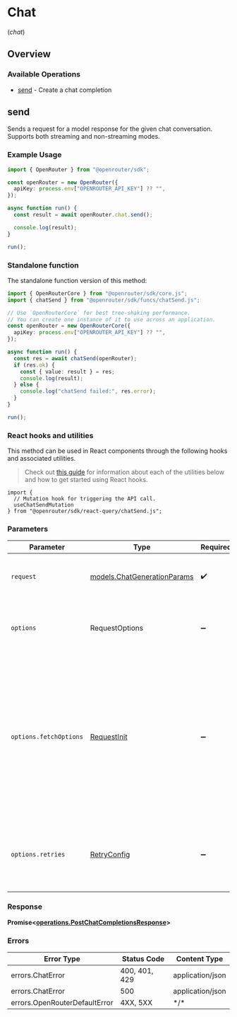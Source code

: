 # Chat
(*chat*)

## Overview

### Available Operations

* [send](#send) - Create a chat completion

## send

Sends a request for a model response for the given chat conversation. Supports both streaming and non-streaming modes.

### Example Usage

<!-- UsageSnippet language="typescript" operationID="post_/chat/completions" method="post" path="/chat/completions" -->
```typescript
import { OpenRouter } from "@openrouter/sdk";

const openRouter = new OpenRouter({
  apiKey: process.env["OPENROUTER_API_KEY"] ?? "",
});

async function run() {
  const result = await openRouter.chat.send();

  console.log(result);
}

run();
```

### Standalone function

The standalone function version of this method:

```typescript
import { OpenRouterCore } from "@openrouter/sdk/core.js";
import { chatSend } from "@openrouter/sdk/funcs/chatSend.js";

// Use `OpenRouterCore` for best tree-shaking performance.
// You can create one instance of it to use across an application.
const openRouter = new OpenRouterCore({
  apiKey: process.env["OPENROUTER_API_KEY"] ?? "",
});

async function run() {
  const res = await chatSend(openRouter);
  if (res.ok) {
    const { value: result } = res;
    console.log(result);
  } else {
    console.log("chatSend failed:", res.error);
  }
}

run();
```

### React hooks and utilities

This method can be used in React components through the following hooks and
associated utilities.

> Check out [this guide][hook-guide] for information about each of the utilities
> below and how to get started using React hooks.

[hook-guide]: ../../../REACT_QUERY.md

```tsx
import {
  // Mutation hook for triggering the API call.
  useChatSendMutation
} from "@openrouter/sdk/react-query/chatSend.js";
```

### Parameters

| Parameter                                                                                                                                                                      | Type                                                                                                                                                                           | Required                                                                                                                                                                       | Description                                                                                                                                                                    |
| ------------------------------------------------------------------------------------------------------------------------------------------------------------------------------ | ------------------------------------------------------------------------------------------------------------------------------------------------------------------------------ | ------------------------------------------------------------------------------------------------------------------------------------------------------------------------------ | ------------------------------------------------------------------------------------------------------------------------------------------------------------------------------ |
| `request`                                                                                                                                                                      | [models.ChatGenerationParams](../../models/chatgenerationparams.md)                                                                                                            | :heavy_check_mark:                                                                                                                                                             | The request object to use for the request.                                                                                                                                     |
| `options`                                                                                                                                                                      | RequestOptions                                                                                                                                                                 | :heavy_minus_sign:                                                                                                                                                             | Used to set various options for making HTTP requests.                                                                                                                          |
| `options.fetchOptions`                                                                                                                                                         | [RequestInit](https://developer.mozilla.org/en-US/docs/Web/API/Request/Request#options)                                                                                        | :heavy_minus_sign:                                                                                                                                                             | Options that are passed to the underlying HTTP request. This can be used to inject extra headers for examples. All `Request` options, except `method` and `body`, are allowed. |
| `options.retries`                                                                                                                                                              | [RetryConfig](../../lib/utils/retryconfig.md)                                                                                                                                  | :heavy_minus_sign:                                                                                                                                                             | Enables retrying HTTP requests under certain failure conditions.                                                                                                               |

### Response

**Promise\<[operations.PostChatCompletionsResponse](../../models/operations/postchatcompletionsresponse.md)\>**

### Errors

| Error Type                    | Status Code                   | Content Type                  |
| ----------------------------- | ----------------------------- | ----------------------------- |
| errors.ChatError              | 400, 401, 429                 | application/json              |
| errors.ChatError              | 500                           | application/json              |
| errors.OpenRouterDefaultError | 4XX, 5XX                      | \*/\*                         |